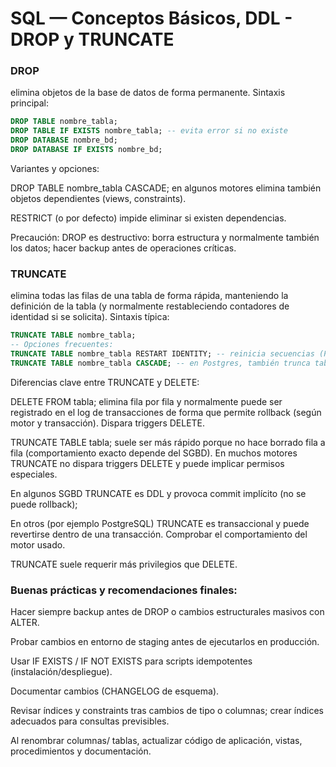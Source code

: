 # SQL — Conceptos Básicos, DDL - DROP y TRUNCATE

### DROP

elimina objetos de la base de datos de forma permanente. Sintaxis principal:

```sql
DROP TABLE nombre_tabla;
DROP TABLE IF EXISTS nombre_tabla; -- evita error si no existe
DROP DATABASE nombre_bd;
DROP DATABASE IF EXISTS nombre_bd;
```

Variantes y opciones:

DROP TABLE nombre_tabla CASCADE; en algunos motores elimina también objetos dependientes (views, constraints).

RESTRICT (o por defecto) impide eliminar si existen dependencias.

Precaución: DROP es destructivo: borra estructura y normalmente también los datos; hacer backup antes de operaciones críticas.

### TRUNCATE

elimina todas las filas de una tabla de forma rápida, manteniendo la definición de la tabla (y normalmente restableciendo contadores de identidad si se solicita). Sintaxis típica:

```sql
TRUNCATE TABLE nombre_tabla;
-- Opciones frecuentes:
TRUNCATE TABLE nombre_tabla RESTART IDENTITY; -- reinicia secuencias (Postgres)
TRUNCATE TABLE nombre_tabla CASCADE; -- en Postgres, también trunca tablas que dependen de ésta
```

Diferencias clave entre TRUNCATE y DELETE:

DELETE FROM tabla; elimina fila por fila y normalmente puede ser registrado en el log de transacciones de forma que permite rollback (según motor y transacción). Dispara triggers DELETE.

TRUNCATE TABLE tabla; suele ser más rápido porque no hace borrado fila a fila (comportamiento exacto depende del SGBD). En muchos motores TRUNCATE no dispara triggers DELETE y puede implicar permisos especiales.

En algunos SGBD TRUNCATE es DDL y provoca commit implícito (no se puede rollback);

En otros (por ejemplo PostgreSQL) TRUNCATE es transaccional y puede revertirse dentro de una transacción. Comprobar el comportamiento del motor usado.

TRUNCATE suele requerir más privilegios que DELETE.

### Buenas prácticas y recomendaciones finales:

Hacer siempre backup antes de DROP o cambios estructurales masivos con ALTER.

Probar cambios en entorno de staging antes de ejecutarlos en producción.

Usar IF EXISTS / IF NOT EXISTS para scripts idempotentes (instalación/despliegue).

Documentar cambios (CHANGELOG de esquema).

Revisar índices y constraints tras cambios de tipo o columnas; crear índices adecuados para consultas previsibles.

Al renombrar columnas/ tablas, actualizar código de aplicación, vistas, procedimientos y documentación.

